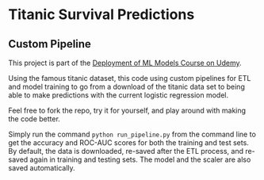 # Titanic Survival Predictions
## Custom Pipeline

This project is part of the [Deployment of ML Models Course on Udemy](https://www.udemy.com/course/deployment-of-machine-learning-models/).  

Using the famous titanic dataset, this code using custom pipelines for ETL and model training to go from a download of the titanic data set to being able to make predictions with the current logistic regression model.

Feel free to fork the repo, try it for yourself, and play around with making the code better.  

Simply run the command ```python run_pipeline.py``` from the command line to get the accuracy and ROC-AUC scores for both the training and test sets.  By default, the data is downloaded, re-saved after the ETL process, and re-saved again in training and testing sets.  The model and the scaler are also saved automatically.
